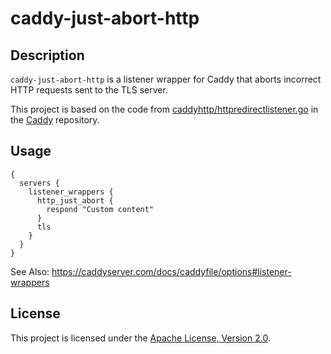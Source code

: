 # caddy-just-abort-http


## Description

`caddy-just-abort-http` is a listener wrapper for Caddy that aborts incorrect HTTP requests sent to the TLS server.

This project is based on the code from [caddyhttp/httpredirectlistener.go](https://github.com/caddyserver/caddy/blob/v2.7.6/modules/caddyhttp/httpredirectlistener.go) in the [Caddy](https://github.com/caddyserver/caddy) repository.

## Usage

```Caddyfile
{
  servers {
    listener_wrappers {
      http_just_abort {
        respond "Custom content"
      }
      tls
    }
  }
}
```

See Also: https://caddyserver.com/docs/caddyfile/options#listener-wrappers

## License

This project is licensed under the [Apache License, Version 2.0](LICENSE).

